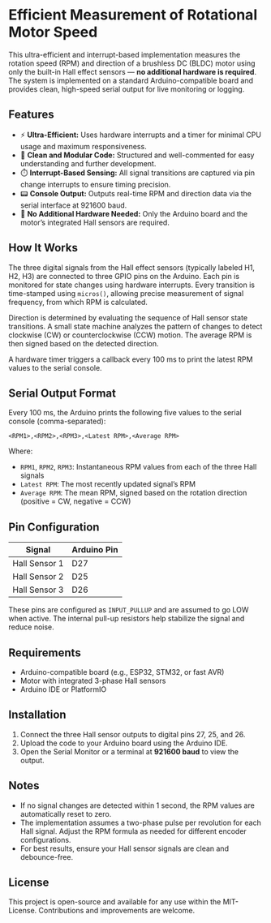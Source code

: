 # Efficient Measurement of Rotational Motor Speed 

This ultra-efficient and interrupt-based implementation measures the rotation speed (RPM) and direction of a brushless DC (BLDC) motor using only the built-in Hall effect sensors — **no additional hardware is required**. The system is implemented on a standard Arduino-compatible board and provides clean, high-speed serial output for live monitoring or logging.

## Features

* ⚡ **Ultra-Efficient:** Uses hardware interrupts and a timer for minimal CPU usage and maximum responsiveness.
* 🧠 **Clean and Modular Code:** Structured and well-commented for easy understanding and further development.
* ⏱️ **Interrupt-Based Sensing:** All signal transitions are captured via pin change interrupts to ensure timing precision.
* 📟 **Console Output:** Outputs real-time RPM and direction data via the serial interface at 921600 baud.
* 🧰 **No Additional Hardware Needed:** Only the Arduino board and the motor’s integrated Hall sensors are required.

## How It Works

The three digital signals from the Hall effect sensors (typically labeled H1, H2, H3) are connected to three GPIO pins on the Arduino. Each pin is monitored for state changes using hardware interrupts. Every transition is time-stamped using `micros()`, allowing precise measurement of signal frequency, from which RPM is calculated.

Direction is determined by evaluating the sequence of Hall sensor state transitions. A small state machine analyzes the pattern of changes to detect clockwise (CW) or counterclockwise (CCW) motion. The average RPM is then signed based on the detected direction.

A hardware timer triggers a callback every 100 ms to print the latest RPM values to the serial console.

## Serial Output Format

Every 100 ms, the Arduino prints the following five values to the serial console (comma-separated):

```
<RPM1>,<RPM2>,<RPM3>,<Latest RPM>,<Average RPM>
```

Where:

* `RPM1`, `RPM2`, `RPM3`: Instantaneous RPM values from each of the three Hall signals
* `Latest RPM`: The most recently updated signal’s RPM
* `Average RPM`: The mean RPM, signed based on the rotation direction (positive = CW, negative = CCW)

## Pin Configuration

| Signal        | Arduino Pin |
| ------------- | ----------- |
| Hall Sensor 1 | D27         |
| Hall Sensor 2 | D25         |
| Hall Sensor 3 | D26         |

These pins are configured as `INPUT_PULLUP` and are assumed to go LOW when active. The internal pull-up resistors help stabilize the signal and reduce noise.

## Requirements

* Arduino-compatible board (e.g., ESP32, STM32, or fast AVR)
* Motor with integrated 3-phase Hall sensors
* Arduino IDE or PlatformIO

## Installation

1. Connect the three Hall sensor outputs to digital pins 27, 25, and 26.
2. Upload the code to your Arduino board using the Arduino IDE.
3. Open the Serial Monitor or a terminal at **921600 baud** to view the output.

## Notes

* If no signal changes are detected within 1 second, the RPM values are automatically reset to zero.
* The implementation assumes a two-phase pulse per revolution for each Hall signal. Adjust the RPM formula as needed for different encoder configurations.
* For best results, ensure your Hall sensor signals are clean and debounce-free.

## License

This project is open-source and available for any use within the MIT-License. Contributions and improvements are welcome.

